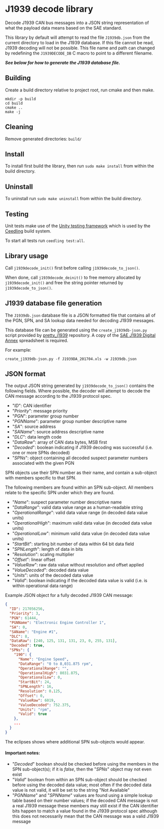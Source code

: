 # J1939 decode library

Decode J1939 CAN bus messages into a JSON string representation of what the payload data means based on the SAE standard.

This library by default will attempt to read the file `J1939db.json` from the current directory to load in the J1939 database.
If this file cannot be read, J1939 decoding will not be possible.
This file name and path can changed by redefining the `J1939DECODE_DB` C macro to point to a different filename.

***See below for how to generate the J1939 database file.***

## Building

Create a build directory relative to project root, run cmake and then make.

```
mkdir -p build
cd build
cmake ..
make -j
```

## Cleaning

Remove generated directories: `build/`

## Install

To install first build the library, then run `sudo make install` from within the build directory.

## Uninstall

To uninstall run `sudo make uninstall` from within the build directory.

## Testing

Unit tests make use of the [Unity testing framework](http://www.throwtheswitch.org/unity) which is used by the [Ceedling](http://www.throwtheswitch.org/ceedling) build system.

To start all tests run `ceedling test:all`.

## Library usage

Call `j1939decode_init()` first before calling `j1939decode_to_json()`.

When done, call `j1939decode_deinit()` to free memory allocated by `j1939decode_init()` and free the string pointer returned by `j1939decode_to_json()`.

## J1939 database file generation

The `J1939db.json` database file is a JSON formatted file that contains all of the PGN, SPN, and SA lookup data needed for decoding J1939 messages.

This database file can be generated using the `create_j1939db-json.py` script provided by [pretty\_j1939](https://github.com/nmfta-repo/pretty_j1939) repository.
A copy of the [SAE J1939 Digital Annex](https://www.sae.org/standards/content/j1939da_201704/) spreadsheet is required.

For example:

```
create_j1939db-json.py -f J1939DA_201704.xls -w J1939db.json
```

## JSON format

The output JSON string generated by `j1939decode_to_json()` contains the following fields.
Where possible, the decoder will attempt to decode the CAN message according to the J1939 protocol spec.

* "_ID_": CAN identifier
* "_Priority_": message priority
* "_PGN_": parameter group number
* "_PGNName_": parameter group number descriptive name
* "_SA_": source address
* "_SAName_": source address descriptive name
* "_DLC_": data length code
* "_DataRaw_": array of CAN data bytes, MSB first
* "_Decoded_": boolean indicating if J1939 decoding was successful (i.e. one or more SPNs decoded)
* "_SPNs_": object containing all decoded suspect parameter numbers associated with the given PGN

SPN objects use their SPN number as their name, and contain a sub-object with members specific to that SPN.

The following members are found within an SPN sub-object.
All members relate to the specific SPN under which they are found.

* "_Name_": suspect parameter number descriptive name
* "_DataRange_": valid data value range as a human-readable string
* "_OperationalRange_": valid data value range (in decoded data value units)
* "_OperationalHigh_": maximum valid data value (in decoded data value units)
* "_OperationalLow_": minimum valid data value (in decoded data value units)
* "_StartBit_": starting bit number of data within 64 bit data field
* "_SPNLength_": length of data in bits
* "_Resolution_": scaling multiplier
* "_Offset_": linear offset
* "_ValueRaw_": raw data value without resolution and offset applied
* "_ValueDecoded_": decoded data value
* "_Units_": units of the decoded data value
* "_Valid_": boolean indicating if the decoded data value is valid (i.e. is within operational data range)

Example JSON object for a fully decoded J1939 CAN message:

```json
{
  "ID": 217056256,
  "Priority": 3,
  "PGN": 61444,
  "PGNName": "Electronic Engine Controller 1",
  "SA": 0,
  "SAName": "Engine #1",
  "DLC": 8,
  "DataRaw": [240, 125, 131, 131, 23, 0, 255, 131],
  "Decoded": true,
  "SPNs": {
    "190": {
      "Name": "Engine Speed",
      "DataRange": "0 to 8,031.875 rpm",
      "OperationalRange": "",
      "OperationalHigh": 8031.875,
      "OperationalLow": 0,
      "StartBit": 24,
      "SPNLength": 16,
      "Resolution": 0.125,
      "Offset": 0,
      "ValueRaw": 6019,
      "ValueDecoded": 752.375,
      "Units": "rpm",
      "Valid": true
    },
    ...
  }
}
```

The eclipses shows where additional SPN sub-objects would appear.

#### Important notes:

* "_Decoded_" boolean should be checked before using the members in the SPN sub-object(s); if it is _false_, then the "_SPNs_" object may not even exist
* "_Valid_" boolean from within an SPN sub-object should be checked before using the decoded data value; most often if the decoded data value is not valid, it will be set to the string "Not Available"
* "_PGNName_" and "_SPNName_" values are found using a simple lookup table based on their number values; if the decoded CAN message is not a real J1939 message these members may still exist if the CAN identifier bits happen to match a value found in the J1939 protocol spec although this does not necessarily mean that the CAN message was a valid J1939 message
